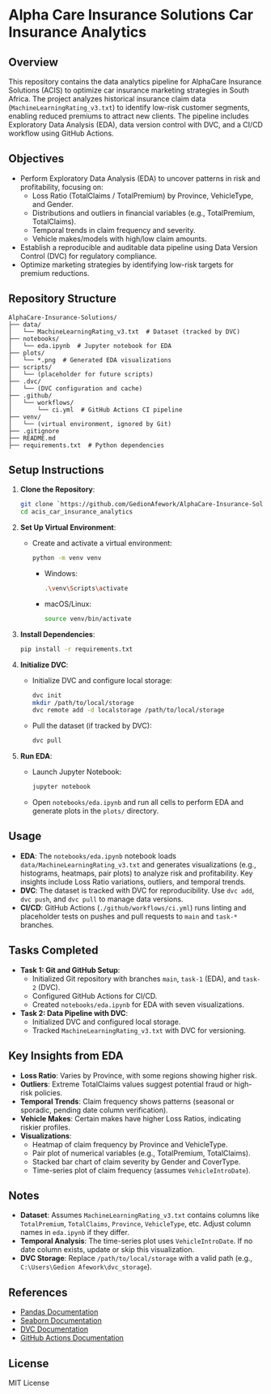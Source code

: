 # Alpha Care Insurance Solutions Car Insurance Analytics

## Overview

This repository contains the data analytics pipeline for AlphaCare Insurance Solutions (ACIS) to optimize car insurance marketing strategies in South Africa. The project analyzes historical insurance claim data (`MachineLearningRating_v3.txt`) to identify low-risk customer segments, enabling reduced premiums to attract new clients. The pipeline includes Exploratory Data Analysis (EDA), data version control with DVC, and a CI/CD workflow using GitHub Actions.

## Objectives

- Perform Exploratory Data Analysis (EDA) to uncover patterns in risk and profitability, focusing on:
  - Loss Ratio (TotalClaims / TotalPremium) by Province, VehicleType, and Gender.
  - Distributions and outliers in financial variables (e.g., TotalPremium, TotalClaims).
  - Temporal trends in claim frequency and severity.
  - Vehicle makes/models with high/low claim amounts.
- Establish a reproducible and auditable data pipeline using Data Version Control (DVC) for regulatory compliance.
- Optimize marketing strategies by identifying low-risk targets for premium reductions.

## Repository Structure

```
AlphaCare-Insurance-Solutions/
├── data/
│   └── MachineLearningRating_v3.txt  # Dataset (tracked by DVC)
├── notebooks/
│   └── eda.ipynb  # Jupyter notebook for EDA
├── plots/
│   └── *.png  # Generated EDA visualizations
├── scripts/
│   └── (placeholder for future scripts)
├── .dvc/
│   └── (DVC configuration and cache)
├── .github/
│   └── workflows/
│       └── ci.yml  # GitHub Actions CI pipeline
├── venv/
│   └── (virtual environment, ignored by Git)
├── .gitignore
├── README.md
├── requirements.txt  # Python dependencies
```

## Setup Instructions

1. **Clone the Repository**:

   ```bash
   git clone `https://github.com/GedionAfework/AlphaCare-Insurance-Solutions.git`
   cd acis_car_insurance_analytics
   ```

2. **Set Up Virtual Environment**:

   - Create and activate a virtual environment:
     ```bash
     python -m venv venv
     ```
     - Windows:
       ```bash
       .\venv\Scripts\activate
       ```
     - macOS/Linux:
       ```bash
       source venv/bin/activate
       ```

3. **Install Dependencies**:

   ```bash
   pip install -r requirements.txt
   ```

4. **Initialize DVC**:

   - Initialize DVC and configure local storage:
     ```bash
     dvc init
     mkdir /path/to/local/storage
     dvc remote add -d localstorage /path/to/local/storage
     ```
   - Pull the dataset (if tracked by DVC):
     ```bash
     dvc pull
     ```

5. **Run EDA**:
   - Launch Jupyter Notebook:
     ```bash
     jupyter notebook
     ```
   - Open `notebooks/eda.ipynb` and run all cells to perform EDA and generate plots in the `plots/` directory.

## Usage

- **EDA**: The `notebooks/eda.ipynb` notebook loads `data/MachineLearningRating_v3.txt` and generates visualizations (e.g., histograms, heatmaps, pair plots) to analyze risk and profitability. Key insights include Loss Ratio variations, outliers, and temporal trends.
- **DVC**: The dataset is tracked with DVC for reproducibility. Use `dvc add`, `dvc push`, and `dvc pull` to manage data versions.
- **CI/CD**: GitHub Actions (`./github/workflows/ci.yml`) runs linting and placeholder tests on pushes and pull requests to `main` and `task-*` branches.

## Tasks Completed

- **Task 1: Git and GitHub Setup**:
  - Initialized Git repository with branches `main`, `task-1` (EDA), and `task-2` (DVC).
  - Configured GitHub Actions for CI/CD.
  - Created `notebooks/eda.ipynb` for EDA with seven visualizations.
- **Task 2: Data Pipeline with DVC**:
  - Initialized DVC and configured local storage.
  - Tracked `MachineLearningRating_v3.txt` with DVC for versioning.

## Key Insights from EDA

- **Loss Ratio**: Varies by Province, with some regions showing higher risk.
- **Outliers**: Extreme TotalClaims values suggest potential fraud or high-risk policies.
- **Temporal Trends**: Claim frequency shows patterns (seasonal or sporadic, pending date column verification).
- **Vehicle Makes**: Certain makes have higher Loss Ratios, indicating riskier profiles.
- **Visualizations**:
  - Heatmap of claim frequency by Province and VehicleType.
  - Pair plot of numerical variables (e.g., TotalPremium, TotalClaims).
  - Stacked bar chart of claim severity by Gender and CoverType.
  - Time-series plot of claim frequency (assumes `VehicleIntroDate`).

## Notes

- **Dataset**: Assumes `MachineLearningRating_v3.txt` contains columns like `TotalPremium`, `TotalClaims`, `Province`, `VehicleType`, etc. Adjust column names in `eda.ipynb` if they differ.
- **Temporal Analysis**: The time-series plot uses `VehicleIntroDate`. If no date column exists, update or skip this visualization.
- **DVC Storage**: Replace `/path/to/local/storage` with a valid path (e.g., `C:\Users\Gedion Afework\dvc_storage`).

## References

- [Pandas Documentation](https://pandas.pydata.org/docs/)
- [Seaborn Documentation](https://seaborn.pydata.org/)
- [DVC Documentation](https://dvc.org/doc)
- [GitHub Actions Documentation](https://docs.github.com/en/actions)

## License

MIT License
